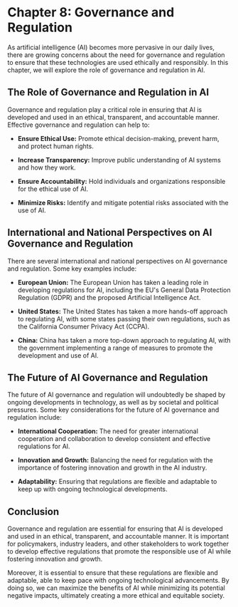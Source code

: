 Chapter 8: Governance and Regulation
====================================

As artificial intelligence (AI) becomes more pervasive in our daily lives, there are growing concerns about the need for governance and regulation to ensure that these technologies are used ethically and responsibly. In this chapter, we will explore the role of governance and regulation in AI.

The Role of Governance and Regulation in AI
-------------------------------------------

Governance and regulation play a critical role in ensuring that AI is developed and used in an ethical, transparent, and accountable manner. Effective governance and regulation can help to:

* **Ensure Ethical Use:** Promote ethical decision-making, prevent harm, and protect human rights.

* **Increase Transparency:** Improve public understanding of AI systems and how they work.

* **Ensure Accountability:** Hold individuals and organizations responsible for the ethical use of AI.

* **Minimize Risks:** Identify and mitigate potential risks associated with the use of AI.

International and National Perspectives on AI Governance and Regulation
-----------------------------------------------------------------------

There are several international and national perspectives on AI governance and regulation. Some key examples include:

* **European Union:** The European Union has taken a leading role in developing regulations for AI, including the EU's General Data Protection Regulation (GDPR) and the proposed Artificial Intelligence Act.

* **United States:** The United States has taken a more hands-off approach to regulating AI, with some states passing their own regulations, such as the California Consumer Privacy Act (CCPA).

* **China:** China has taken a more top-down approach to regulating AI, with the government implementing a range of measures to promote the development and use of AI.

The Future of AI Governance and Regulation
------------------------------------------

The future of AI governance and regulation will undoubtedly be shaped by ongoing developments in technology, as well as by societal and political pressures. Some key considerations for the future of AI governance and regulation include:

* **International Cooperation:** The need for greater international cooperation and collaboration to develop consistent and effective regulations for AI.

* **Innovation and Growth:** Balancing the need for regulation with the importance of fostering innovation and growth in the AI industry.

* **Adaptability:** Ensuring that regulations are flexible and adaptable to keep up with ongoing technological developments.

Conclusion
----------

Governance and regulation are essential for ensuring that AI is developed and used in an ethical, transparent, and accountable manner. It is important for policymakers, industry leaders, and other stakeholders to work together to develop effective regulations that promote the responsible use of AI while fostering innovation and growth.

Moreover, it is essential to ensure that these regulations are flexible and adaptable, able to keep pace with ongoing technological advancements. By doing so, we can maximize the benefits of AI while minimizing its potential negative impacts, ultimately creating a more ethical and equitable society.
